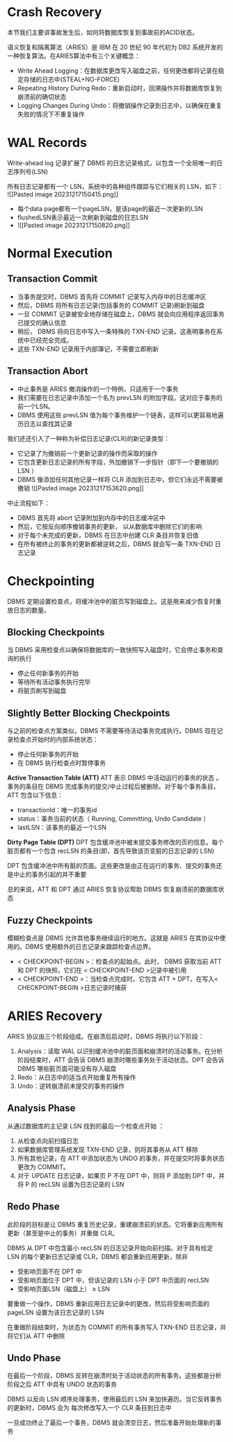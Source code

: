 # Crash Recovery
本节我们主要讲事故发生后，如何将数据库恢复到事故前的ACID状态。

语义恢复和隔离算法（ARIES）是 IBM 在 20 世纪 90 年代初为 DB2 系统开发的一种恢复算法。在ARIES算法中有三个关键概念：
- Write Ahead Logging：在数据库更改写入磁盘之前，任何更改都将记录在稳定存储的日志中(STEAL+NO-FORCE)
- Repeating History During Redo：重新启动时，回溯操作并将数据库恢复到崩溃前的确切状态
- Logging Changes During Undo：将撤销操作记录到日志中，以确保在重复失败的情况下不重复操作

# WAL Records
Write-ahead log 记录扩展了 DBMS 的日志记录格式，以包含一个全局唯一的日志序列号(LSN)

所有日志记录都有一个 LSN，系统中的各种组件跟踪与它们相关的 LSN，如下：
![[Pasted image 20231217150415.png]]
- 每个data page都有一个pageLSN，是该page的最近一次更新的LSN
- flushedLSN表示最近一次刷新到磁盘的日志LSN
- ![[Pasted image 20231217150820.png]]

# Normal Execution
## Transaction Commit
- 当事务提交时，DBMS 首先将 COMMIT 记录写入内存中的日志缓冲区
- 然后，DBMS 将所有日志记录(包括事务的 COMMIT 记录)刷新到磁盘
- 一旦 COMMIT 记录被安全地存储在磁盘上，DBMS 就会向应用程序返回事务已提交的确认信息
- 稍后， DBMS 将向日志中写入一条特殊的 TXN-END 记录。这表明事务在系统中已经完全完成。
- 这些 TXN-END 记录用于内部簿记，不需要立即刷新

## Transaction Abort
- 中止事务是 ARIES 撤消操作的一个特例，只适用于一个事务 
- 我们需要在日志记录中添加一个名为 prevLSN 的附加字段。这对应于事务的前一个LSN。
- DBMS 使用这些 prevLSN 值为每个事务维护一个链表，这样可以更容易地遍历日志以查找其记录

我们还还引入了一种称为补偿日志记录(CLR)的新记录类型：
- 它记录了为撤销前一个更新记录的操作而采取的操作
- 它包含更新日志记录的所有字段，外加撤销下一步指针（即下一个要撤销的 LSN ）
- DBMS 像添加任何其他记录一样将 CLR 添加到日志中，但它们永远不需要被撤销
![[Pasted image 20231217153620.png]]

中止流程如下：
- DBMS 首先将 abort 记录附加到内存中的日志缓冲区中
- 然后，它按反向顺序撤销事务的更新， 以从数据库中删除它们的影响
- 对于每个未完成的更新，DBMS 在日志中创建 CLR 条目并恢复旧值
- 在所有被终止的事务的更新都被逆转之后，DBMS 就会写一条 TXN-END 日志记录

# Checkpointing
DBMS 定期设置检查点，将缓冲池中的脏页写到磁盘上。这是用来减少恢复时重放日志的数量。

## Blocking Checkpoints
当 DBMS 采用检查点以确保将数据库的一致快照写入磁盘时，它会停止事务和查询的执行
- 停止任何新事务的开始
- 等待所有活动事务执行完毕
- 将脏页刷写到磁盘

## Slightly Better Blocking Checkpoints
与之前的检查点方案类似，DBMS 不需要等待活动事务完成执行。DBMS 现在记录检查点开始时的内部系统状态：
- 停止任何新事务的开始
- 在 DBMS 执行检查点时暂停事务

**Active Transaction Table (ATT)**
ATT 表示 DBMS 中活动运行的事务的状态 。事务的条目在 DBMS 完成事务的提交/中止过程后被删除。对于每个事务条目，ATT 包含以下信息：
- transactionId：唯一的事务id
- status：事务当前的状态（ Running, Committing, Undo Candidate ）
- lastLSN：该事务的最近一个LSN

**Dirty Page Table (DPT)**
DPT 包含缓冲池中被未提交事务修改的页的信息。每个脏页都有一个包含 recLSN 的条目(即，首先导致该页变脏的日志记录的 LSN)

DPT 包含缓冲池中所有脏的页面。这些更改是由正在运行的事务、提交的事务还是中止的事务引起的并不重要

总的来说，ATT 和 DPT 通过 ARIES 恢复协议帮助 DBMS 恢复崩溃前的数据库状态

## Fuzzy Checkpoints
模糊检查点是 DBMS 允许其他事务继续运行的地方。这就是 ARIES 在其协议中使用的。DBMS 使用额外的日志记录来跟踪检查点边界。
- < CHECKPOINT-BEGIN >：检查点的起始点。此时， DBMS 获取当前 ATT 和 DPT 的快照，它们在 < CHECKPOINT-END >记录中被引用
- < CHECKPOINT-END >：当检查点完成时。它包含 ATT + DPT，在写入< CHECKPOINT-BEGIN >日志记录时捕获

# ARIES Recovery
ARIES 协议由三个阶段组成。在崩溃后启动时，DBMS 将执行以下阶段：
1. Analysis：读取 WAL 以识别缓冲池中的脏页面和崩溃时的活动事务。在分析阶段结束时，ATT 会告诉 DBMS 崩溃时哪些事务处于活动状态。DPT 会告诉 DBMS 哪些脏页面可能没有存入磁盘
2. Redo：从日志中的适当点开始重复所有操作
3. Undo：逆转崩溃前未提交的事务的操作

## Analysis Phase
从通过数据库的主记录 LSN 找到的最后一个检查点开始 ：
1. 从检查点向前扫描日志
2. 如果数据库管理系统发现 TXN-END 记录，则将其事务从 ATT 移除
3. 所有其他记录，在 ATT 中添加状态为 UNDO 的事务，并在提交时将事务状态更改为 COMMIT。
4. 对于 UPDATE 日志记录，如果页 P 不在 DPT 中，则将 P 添加到 DPT 中，并将 P 的 recLSN 设置为日志记录的 LSN

## Redo Phase
此阶段的目标是让 DBMS 重复历史记录，重建崩溃前的状态。它将重新应用所有更新（甚至是中止的事务）并重做 CLR。

DBMS 从 DPT 中包含最小 recLSN 的日志记录开始向前扫描。对于具有给定 LSN 的每个更新日志记录或 CLR，DBMS 都会重新应用更新，除非
- 受影响页面不在 DPT 中
- 受影响页面位于 DPT 中，但该记录的 LSN 小于 DPT 中页面的 recLSN
- 受影响页面LSN（磁盘上） ≥ LSN

要重做一个操作，DBMS 重新应用日志记录中的更改，然后将受影响页面的 pageLSN 设置为该日志记录的 LSN

在重做阶段结束时，为状态为 COMMIT 的所有事务写入 TXN-END 日志记录，并将它们从 ATT 中删除

## Undo Phase
在最后一个阶段，DBMS 反转在崩溃时处于活动状态的所有事务。这些都是分析阶段之后 ATT 中具有 UNDO 状态的事务

DBMS 以反向 LSN 顺序处理事务，使用最后的 LSN 来加快遍历。当它反转事务的更新时，DBMS 会为 每次修改写入一个 CLR 条目到日志中

一旦成功终止了最后一个事务，DBMS 就会清空日志，然后准备开始处理新的事务